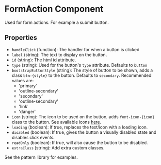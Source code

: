 # FormAction Component

Used for form actions. For example a submit button.

## Properties

 * `handleClick` (function): The handler for when a button is clicked
 * `label` (string): The text to display on the button.
 * `id` (string): The html id attribute.
 * `type` (string): Used for the button's `type` attribute. Defaults to `button`
 * `bootstrapButtonStyle` (string): The style of button to be shown, adds a class `btn-{style}` to the button. Defaults to `secondary`. Recommended values are:
   * 'primary'
   * 'outline-secondary'
   * 'secondary'
   * 'outline-secondary'
   * 'link'
   * 'danger'
 * `icon` (string): The icon to be used on the button, adds `font-icon-{icon}` class to the button. See available icons [here](../../../../fonts/incon-reference.html).
 * `loading` (boolean): If true, replaces the text/icon with a loading icon.
 * `disabled` (boolean): If true, gives the button a visually disabled state and disables click events.
 * `readOnly` (boolean): If true, will also cause the button to be disabled.
 * `extraClass` (string): Add extra custom classes.

See the pattern library for examples.

